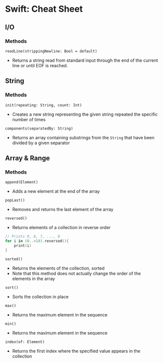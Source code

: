# Swift: Cheat Sheet
## I/O
### Methods
`readLine(strippingNewline: Bool = default)`
- Returns a string read from standard input through the end of the current line or until EOF is reached.

## String
### Methods
`init(repeating: String, count: Int)`
- Creates a new string representing the given string repeated the specific number of times

`components(separatedBy: String)`
- Returns an array containing substrings from the `String` that have been divided by a given separator

## Array & Range
### Methods
`append(Element)`
- Adds a new element at the end of the array

`popLast()`
- Removes and returns the last element of the array

`reversed()`
- Returns elements of a collection in reverse order
```swift
// Prints 9, 8, 7, ..., 0
for i in (0..<10).reversed(){
	print(i)
}
```

`sorted()`
- Returns the elements of the collection, sorted
- Note that this method does not actually change the order of the elements in the array

`sort()`
- Sorts the collection in place

`max()`
- Returns the maximum element in the sequence

`min()`
- Returns the maximum element in the sequence

`index(of: Element)`
- Returns the first index where the specified value appears in the collection